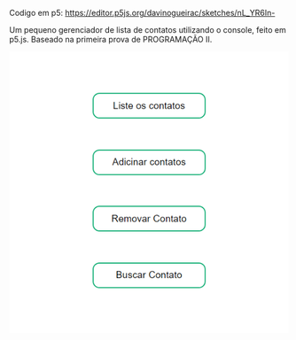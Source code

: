 Codigo em p5: https://editor.p5js.org/davinogueirac/sketches/nL_YR6In-

Um pequeno gerenciador de lista de contatos utilizando o console, feito em p5.js.
Baseado na primeira prova de PROGRAMAÇÃO II.

![alt text](image.png)
